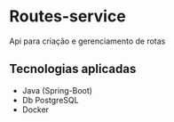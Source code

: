 # Routes-service
Api para criação e gerenciamento de rotas 
## Tecnologias aplicadas
- Java (Spring-Boot)
- Db PostgreSQL
- Docker

